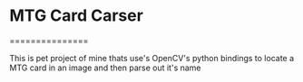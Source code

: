 # MTG Card Carser
===============

This is pet project of mine thats use's OpenCV's python bindings to locate a MTG card in an image and then parse out it's name
